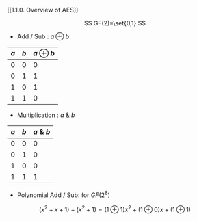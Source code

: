 
[[1.1.0. Overview of AES]]

$$
GF(2)=\set{0,1}
$$


- Add / Sub : $a\oplus b$

| $a$ | $b$ | $a\oplus b$ |
| --- | --- | ----------- |
| 0   | 0   | 0            |
| 0   | 1   | 1            |
| 1    | 0    | 1            |
| 1    | 1    | 0            |
- Multiplication : $a\ \&\ b$

| $a$ | $b$ | $a\ \&\ b$ |
| --- | --- | ----------- |
| 0   | 0   | 0            |
| 0   | 1   | 0            |
| 1    | 0    | 0            |
| 1    | 1    | 1            |

- Polynomial Add / Sub: for $GF(2^8)$

$$
(x^2+x+1)+(x^2+1) = (1\oplus 1)x^2 + (1\oplus 0)x + (1\oplus 1)
$$
